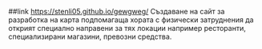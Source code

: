 ##link
https://stenli05.github.io/gewgweg/
Създаване на сайт за разработка на карта подпомагаща хората с физически затруднения да открият специално направени за тях локации например ресторанти, специализирани магазини,  превозни средства.

